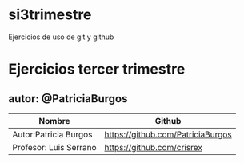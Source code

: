 # si3trimestre
Ejercicios de uso de git y github
# Ejercicios tercer trimestre 
## autor: @PatriciaBurgos

Nombre | Github
------ | -------
Autor:Patricia Burgos | https://github.com/PatriciaBurgos
Profesor: Luis Serrano | https://github.com/crisrex